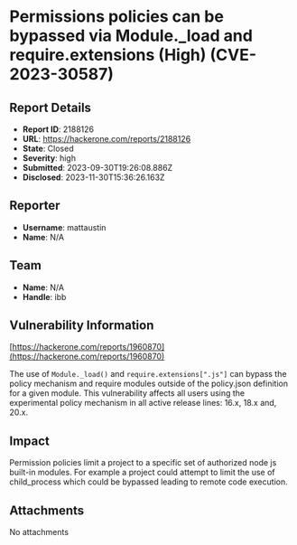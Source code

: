 # Permissions policies can be bypassed via Module._load and require.extensions (High) (CVE-2023-30587)

## Report Details
- **Report ID**: 2188126
- **URL**: https://hackerone.com/reports/2188126
- **State**: Closed
- **Severity**: high
- **Submitted**: 2023-09-30T19:26:08.886Z
- **Disclosed**: 2023-11-30T15:36:26.163Z

## Reporter
- **Username**: mattaustin
- **Name**: N/A

## Team
- **Name**: N/A
- **Handle**: ibb

## Vulnerability Information
[https://hackerone.com/reports/1960870](https://hackerone.com/reports/1960870)

The use of `Module._load()` and `require.extensions[".js"]` can bypass the policy mechanism and require modules outside of the policy.json definition for a given module.
This vulnerability affects all users using the experimental policy mechanism in all active release lines: 16.x, 18.x and, 20.x.

## Impact

Permission policies limit a project to a specific set of authorized node js built-in modules. For example a project could attempt to limit the use of child_process which could be bypassed leading to remote code execution.

## Attachments
No attachments

